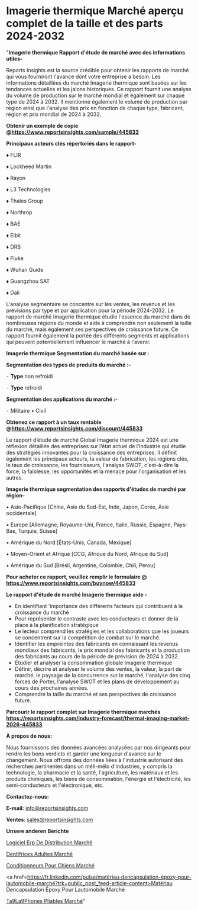 # Imagerie thermique Marché aperçu complet de la taille et des parts 2024-2032

"<strong>Imagerie thermique Rapport d'étude de marché avec des informations utiles-</strong>

Reports Insights est la source crédible pour obtenir les rapports de marché qui vous fourniront l'avance dont votre entreprise a besoin. Les informations détaillées du marché Imagerie thermique sont basées sur les tendances actuelles et les jalons historiques. Ce rapport fournit une analyse du volume de production sur le marché mondial et également sur chaque type de 2024 à 2032. Il mentionne également le volume de production par région ainsi que l'analyse des prix en fonction de chaque type, fabricant, région et prix mondial de 2024 à 2032.

<strong><b>Obtenir un exemple de copie @</b></strong><a href=https://www.reportsinsights.com/sample/445833><strong><b>https://www.reportsinsights.com/sample/445833</b></strong></a>

<b>Principaux acteurs clés répertoriés dans le rapport-</b>

<b> </b>♦ FLIR

♦ Lockheed Martin

♦ Rayon

♦ L3 Technologies

♦ Thales Group

♦ Northrop

♦ BAE

♦ Elbit

♦ DRS

♦ Fluke

♦ Wuhan Guide

♦ Guangzhou SAT

♦ Dali

L'analyse segmentaire se concentre sur les ventes, les revenus et les prévisions par type et par application pour la période 2024-2032. Le rapport de marché Imagerie thermique étudie l'essence du marché dans de nombreuses régions du monde et aide à comprendre non seulement la taille du marché, mais également ses perspectives de croissance future. Ce rapport fournit également la portée des différents segments et applications qui peuvent potentiellement influencer le marché à l'avenir.

<strong>Imagerie thermique Segmentation du marché basée sur :</strong>

<strong>Segmentation des types de produits du marché :-</strong>

⁃ <strong>Type</strong> non refroidi

⁃ <strong>Type</strong> refroidi

<strong>Segmentation des applications du marché :-</strong>

⁃ Militaire
• Civil

<strong><b>Obtenez ce rapport à un taux rentable @</b></strong><a href=https://www.reportsinsights.com/discount/445833><strong><b>https://www.reportsinsights.com/discount/445833</b></strong></a>

Le rapport d’étude de marché Global Imagerie thermique 2024 est une réflexion détaillée des entreprises sur l’état actuel de l’industrie qui étudie des stratégies innovantes pour la croissance des entreprises. Il définit également les principaux acteurs, la valeur de fabrication, les régions clés, le taux de croissance, les fournisseurs, l'analyse SWOT, c'est-à-dire la force, la faiblesse, les opportunités et la menace pour l'organisation et les autres.

<strong>Imagerie thermique segmentation des rapports d'études de marché par région-</strong>

• Asie-Pacifique [Chine, Asie du Sud-Est, Inde, Japon, Corée, Asie occidentale]

• Europe [Allemagne, Royaume-Uni, France, Italie, Russie, Espagne, Pays-Bas, Turquie, Suisse]

• Amérique du Nord [États-Unis, Canada, Mexique]

• Moyen-Orient et Afrique [CCG, Afrique du Nord, Afrique du Sud]

• Amérique du Sud [Brésil, Argentine, Colombie, Chili, Pérou]

<strong>Pour acheter ce rapport, veuillez remplir le formulaire @   <a href=https://www.reportsinsights.com/buynow/445833>https://www.reportsinsights.com/buynow/445833</a></strong>

<strong>Le rapport d'étude de marché Imagerie thermique aide -</strong>
<ul>
  <li>En identifiant 'importance des différents facteurs qui contribuent à la croissance du marché</li>
  <li>Pour représenter le contraste avec les conducteurs et donner de la place à la planification stratégique</li>
  <li>Le lecteur comprend les stratégies et les collaborations que les joueurs se concentrent sur la compétition de combat sur le marché.</li>
  <li>Identifier les empreintes des fabricants en connaissant les revenus mondiaux des fabricants, le prix mondial des fabricants et la production des fabricants au cours de la période de prévision de 2024 à 2032.</li>
  <li>Étudier et analyser la consommation globale Imagerie thermique</li>
  <li>Définir, décrire et analyser le volume des ventes, la valeur, la part de marché, le paysage de la concurrence sur le marché, l'analyse des cinq forces de Porter, l'analyse SWOT et les plans de développement au cours des prochaines années.</li>
  <li>Comprendre la taille du marché et ses perspectives de croissance future.</li>
</ul>

<strong>Parcourir le rapport complet sur Imagerie thermique marchés <a href=https://reportsinsights.com/industry-forecast/thermal-imaging-market-2026-445833>https://reportsinsights.com/industry-forecast/thermal-imaging-market-2026-445833</a></strong>

<strong>À propos de nous:</strong>

Nous fournissons des données avancées analysées par nos dirigeants pour rendre les bons verdicts et garder une longueur d'avance sur le changement. Nous offrons des données liées à l'industrie autorisant des recherches pertinentes dans un méli-mélo d'industries, y compris la technologie, la pharmacie et la santé, l'agriculture, les matériaux et les produits chimiques, les biens de consommation, l'énergie et l'électricité, les semi-conducteurs et l'électronique, etc.

<strong>Contactez-nous:</strong>

<strong>E-mail:</strong> <a href=mailto:info@reportsinsights.com>info@reportsinsights.com</a>

<strong>Ventes</strong>: <a href=mailto:sales@reportsinsights.com>sales@reportsinsights.com</a>

<strong>Unsere anderen Berichte</strong>

<a href=https://www.linkedin.com/pulse/logiciel-erp-de-distribution-march%C3%A9-taille-part-q6nnf/>Logiciel Erp De Distribution Marché</a>

<a href=https://www.linkedin.com/pulse/dentifrices-adultes-march%C3%A9-2024-taille-3s0qc/>Dentifrices Adultes Marché</a>

<a href=https://www.linkedin.com/pulse/conditionneurs-pour-chiens-marchétaille-x7cgc/>Conditionneurs Pour Chiens Marché</a>

<a href=https://fr.linkedin.com/pulse/matériau-dencapsulation-époxy-pour-lautomobile-marché?trk=public_post_feed-article-content>Matériau Dencapsulation Époxy Pour Lautomobile Marché</a>

<a href=https://www.linkedin.com/pulse/t%C3%A9l%C3%A9phones-pliables-march%C3%A9domaines-de-croissance-g4krf/>Ta9La9Phones Pliables Marché</a>"
